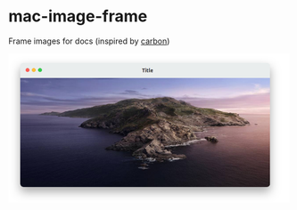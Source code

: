 # mac-image-frame

Frame images for docs (inspired by [carbon](https://github.com/carbon-app/carbon))

![](demo.png)
